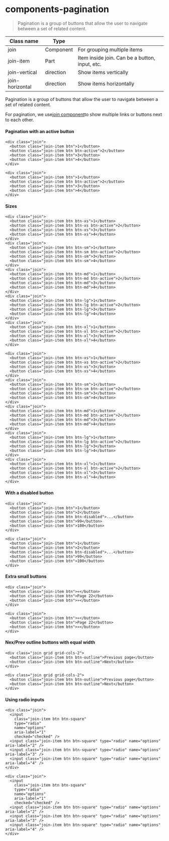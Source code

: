 # components-pagination

> Pagination is a group of buttons that allow the user to navigate between a set of related content.

| Class name      | Type      |                                                |
| --------------- | --------- | ---------------------------------------------- |
| join            | Component | For grouping multiple items                    |
| join-item       | Part      | Item inside join. Can be a button, input, etc. |
| join-vertical   | direction | Show items vertically                          |
| join-horizontal | direction | Show items horizontally                        |

Pagination is a group of buttons that allow the user to navigate between a set of related content.

For pagination, we use[join component](/components/join)to show multiple links or buttons next to each other.

[](#pagination-with-an-active-button)

#### Pagination with an active button

    <div class="join">
      <button class="join-item btn">1</button>
      <button class="join-item btn btn-active">2</button>
      <button class="join-item btn">3</button>
      <button class="join-item btn">4</button>
    </div>

    <div class="join">
      <button class="join-item btn">1</button>
      <button class="join-item btn btn-active">2</button>
      <button class="join-item btn">3</button>
      <button class="join-item btn">4</button>
    </div>

[](#sizes)

#### Sizes

    <div class="join">
      <button class="join-item btn btn-xs">1</button>
      <button class="join-item btn btn-xs btn-active">2</button>
      <button class="join-item btn btn-xs">3</button>
      <button class="join-item btn btn-xs">4</button>
    </div>
    <div class="join">
      <button class="join-item btn btn-sm">1</button>
      <button class="join-item btn btn-sm btn-active">2</button>
      <button class="join-item btn btn-sm">3</button>
      <button class="join-item btn btn-sm">4</button>
    </div>
    <div class="join">
      <button class="join-item btn btn-md">1</button>
      <button class="join-item btn btn-md btn-active">2</button>
      <button class="join-item btn btn-md">3</button>
      <button class="join-item btn btn-md">4</button>
    </div>
    <div class="join">
      <button class="join-item btn btn-lg">1</button>
      <button class="join-item btn btn-lg btn-active">2</button>
      <button class="join-item btn btn-lg">3</button>
      <button class="join-item btn btn-lg">4</button>
    </div>
    <div class="join">
      <button class="join-item btn btn-xl">1</button>
      <button class="join-item btn btn-xl btn-active">2</button>
      <button class="join-item btn btn-xl">3</button>
      <button class="join-item btn btn-xl">4</button>
    </div>

    <div class="join">
      <button class="join-item btn btn-xs">1</button>
      <button class="join-item btn btn-xs btn-active">2</button>
      <button class="join-item btn btn-xs">3</button>
      <button class="join-item btn btn-xs">4</button>
    </div>
    <div class="join">
      <button class="join-item btn btn-sm">1</button>
      <button class="join-item btn btn-sm btn-active">2</button>
      <button class="join-item btn btn-sm">3</button>
      <button class="join-item btn btn-sm">4</button>
    </div>
    <div class="join">
      <button class="join-item btn btn-md">1</button>
      <button class="join-item btn btn-md btn-active">2</button>
      <button class="join-item btn btn-md">3</button>
      <button class="join-item btn btn-md">4</button>
    </div>
    <div class="join">
      <button class="join-item btn btn-lg">1</button>
      <button class="join-item btn btn-lg btn-active">2</button>
      <button class="join-item btn btn-lg">3</button>
      <button class="join-item btn btn-lg">4</button>
    </div>
    <div class="join">
      <button class="join-item btn btn-xl">1</button>
      <button class="join-item btn btn-xl btn-active">2</button>
      <button class="join-item btn btn-xl">3</button>
      <button class="join-item btn btn-xl">4</button>
    </div>

[](#with-a-disabled-button)

#### With a disabled button

    <div class="join">
      <button class="join-item btn">1</button>
      <button class="join-item btn">2</button>
      <button class="join-item btn btn-disabled">...</button>
      <button class="join-item btn">99</button>
      <button class="join-item btn">100</button>
    </div>

    <div class="join">
      <button class="join-item btn">1</button>
      <button class="join-item btn">2</button>
      <button class="join-item btn btn-disabled">...</button>
      <button class="join-item btn">99</button>
      <button class="join-item btn">100</button>
    </div>

[](#extra-small-buttons)

#### Extra small buttons

    <div class="join">
      <button class="join-item btn">«</button>
      <button class="join-item btn">Page 22</button>
      <button class="join-item btn">»</button>
    </div>

    <div class="join">
      <button class="join-item btn">«</button>
      <button class="join-item btn">Page 22</button>
      <button class="join-item btn">»</button>
    </div>

[](#nexprev-outline-buttons-with-equal-width)

#### Nex/Prev outline buttons with equal width

    <div class="join grid grid-cols-2">
      <button class="join-item btn btn-outline">Previous page</button>
      <button class="join-item btn btn-outline">Next</button>
    </div>

    <div class="join grid grid-cols-2">
      <button class="join-item btn btn-outline">Previous page</button>
      <button class="join-item btn btn-outline">Next</button>
    </div>

[](#using-radio-inputs)

#### Using radio inputs

    <div class="join">
      <input
        class="join-item btn btn-square"
        type="radio"
        name="options"
        aria-label="1"
        checked="checked" />
      <input class="join-item btn btn-square" type="radio" name="options" aria-label="2" />
      <input class="join-item btn btn-square" type="radio" name="options" aria-label="3" />
      <input class="join-item btn btn-square" type="radio" name="options" aria-label="4" />
    </div>

    <div class="join">
      <input
        class="join-item btn btn-square"
        type="radio"
        name="options"
        aria-label="1"
        checked="checked" />
      <input class="join-item btn btn-square" type="radio" name="options" aria-label="2" />
      <input class="join-item btn btn-square" type="radio" name="options" aria-label="3" />
      <input class="join-item btn btn-square" type="radio" name="options" aria-label="4" />
    </div>
